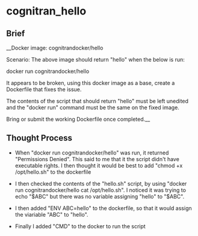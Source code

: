 # cognitran_hello

## Brief

__Docker image: cognitrandocker/hello

Scenario:
The above image should return "hello" when the below is run:

docker run cognitrandocker/hello

It appears to be broken, using this docker image as a base, create a Dockerfile that fixes the issue.

The contents of the script that should return "hello" must be left unedited and the "docker run" command must be the same on the fixed image.

Bring or submit the working Dockerfile once completed.__

## Thought Process

- When "docker run cognitrandocker/hello" was run, it returned "Permissions Denied". This said to me that it the script didn't have executable rights. I then thought it would be best to add "chmod +x /opt/hello.sh" to the dockerfile

- I then checked the contents of the "hello.sh" script, by using "docker run cognitrandocker/hello cat /opt/hello.sh". I noticed it was trying to echo "$ABC" but there was no variable assigning "hello" to "$ABC". 

- I then added "ENV ABC=hello" to the dockerfile, so that it would assign the viariable "ABC" to "hello".

- Finally I added "CMD" to the docker to run the script
